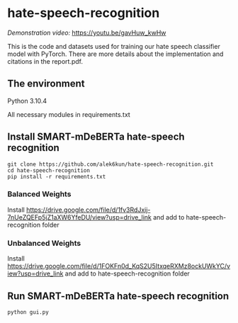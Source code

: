 # hate-speech-recognition
*Demonstration video:* https://youtu.be/gavHuw_kwHw

This is the code and datasets used for training our hate speech classifier model with PyTorch.
There are more details about the implementation and citations in the report.pdf.

## The environment
Python 3.10.4

All necessary modules in requirements.txt

## Install SMART-mDeBERTa hate-speech recognition
```
git clone https://github.com/alek6kun/hate-speech-recognition.git
cd hate-speech-recognition
pip install -r requirements.txt
```
### Balanced Weights
Install https://drive.google.com/file/d/1fv3RdJxij-7nUeZQEFp5jZ1aXW6YfeDU/view?usp=drive_link and add to hate-speech-recognition folder
### Unbalanced Weights
Install https://drive.google.com/file/d/1FOKFn0d_KqS2U5ItxqeRXMz8ockUWkYC/view?usp=drive_link and add to hate-speech-recognition folder

## Run SMART-mDeBERTa hate-speech recognition
```
python gui.py
```
